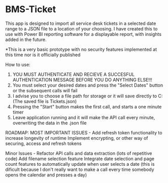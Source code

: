 # BMS-Ticket

This app is designed to import all service desk tickets in a selected date range to a JSON file to a location of your choosing.
I have created this to use with Power BI reporting software for a displayable report, with insights added in the future.

*This is a very basic prototype with no security features implemented at this time nor is it officially published

How to use:
1. YOU MUST AUTHENTICATE AND RECIEVE A SUCCESFUL AUTHENTICATION MESSAGE BEFORE YOU DO ANYTHING ELSE!!!
2. You must select your desired dates and press the "Select Dates" button or the subsequent calls will fail
3. I advise you to choose a file path for storage or it will save directly to C: (The saved file is Tickets.json)
4. Pressing the "Start" button makes the first call, and starts a one minute timer
5. Leave application running and it will make the API call every minute, overwriting the data in the .json file


ROADMAP:
  MOST IMPORTANT ISSUES - 
  Add refresh token functionality to increase longevity of runtime
  Implement encrypting, or other way of securing, access and refresh tokens

  Minor Issues - 
  Refactor API calls and data extraction (lots of repetitive code)
  Add filename selection feature
  Integrate date selection and page count features to automatically update when user selects a date (this is dificult because I don't really want to make a call every  time somebody opens the calendar and presses a day)
